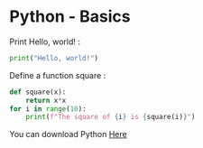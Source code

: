 # Python - Basics




Print Hello, world! :

```python
print("Hello, world!")
```

Define a function square  :

```python
def square(x):
    return x*x
for i in range(10):
    print(f"The square of {i} is {square(i)}")
```



You can download Python [Here](https://www.python.org/)

